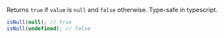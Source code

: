 Returns `true` if `value` is `null` and `false` otherwise. Type-safe in typescript.

```js
isNull(null); // true
isNull(undefined); // false
```
